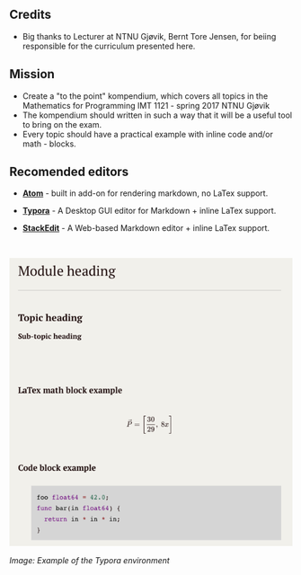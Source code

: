 ## Credits
 - Big thanks to Lecturer at NTNU Gjøvik, Bernt Tore Jensen, for beiing responsible for the curriculum presented here.

## Mission
- Create a "to the point" kompendium, which covers all topics in the Mathematics for Programming IMT 1121 - spring 2017 NTNU Gjøvik
- The kompendium should written in such a way that it will be a useful tool to bring on the exam.
- Every topic should have a practical example with inline code and/or math - blocks.

## Recomended editors

- [**Atom**](https://atom.io) - built in add-on for rendering markdown, no LaTex support.

- [**Typora**]( https://typora.io) - A Desktop GUI editor for Markdown + inline LaTex support.

- [**StackEdit**](https://stackedit.io) - A Web-based Markdown editor + inline LaTex support.


  ​

![img](img/typora_example.png)

*Image: Example of the Typora environment*
